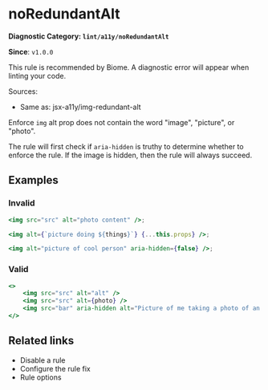 # noRedundantAlt

**Diagnostic Category: `lint/a11y/noRedundantAlt`**

**Since**: `v1.0.0`

This rule is recommended by Biome. A diagnostic error will appear when linting your code.

Sources: 
- Same as: jsx-a11y/img-redundant-alt

Enforce `img` alt prop does not contain the word "image", "picture", or "photo".

The rule will first check if `aria-hidden` is truthy to determine whether to enforce the rule. If the image is hidden, then the rule will always succeed.

## Examples

### Invalid

```jsx
<img src="src" alt="photo content" />;
```

```jsx
<img alt={`picture doing ${things}`} {...this.props} />;
```

```jsx
<img alt="picture of cool person" aria-hidden={false} />;
```

### Valid

```jsx
<>
	<img src="src" alt="alt" />
	<img src="src" alt={photo} />
	<img src="bar" aria-hidden alt="Picture of me taking a photo of an image" />
</>
```

## Related links

- Disable a rule
- Configure the rule fix
- Rule options
